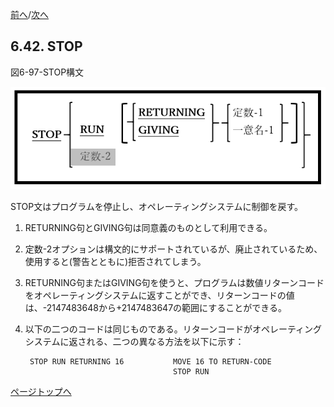 <!--navi start-->
[前へ](6-41.md)/[次へ](6-43.md)
<!--navi end-->
## 6.42. STOP

図6-97-STOP構文

![alt text](Image/6-97-Stop.png)

STOP文はプログラムを停止し、オペレーティングシステムに制御を戻す。

1. RETURNING句とGIVING句は同意義のものとして利用できる。

2. 定数-2オプションは構文的にサポートされているが、廃止されているため、使用すると(警告とともに)拒否されてしまう。

3. RETURNING句またはGIVING句を使うと、プログラムは数値リターンコードをオペレーティングシステムに返すことができ、リターンコードの値は、-2147483648から+2147483647の範囲にすることができる。

4. 以下の二つのコードは同じものである。リターンコードがオペレーティングシステムに返される、二つの異なる方法を以下に示す：

        STOP RUN RETURNING 16           MOVE 16 TO RETURN-CODE
                                        STOP RUN

[ページトップへ](6-42.md)
